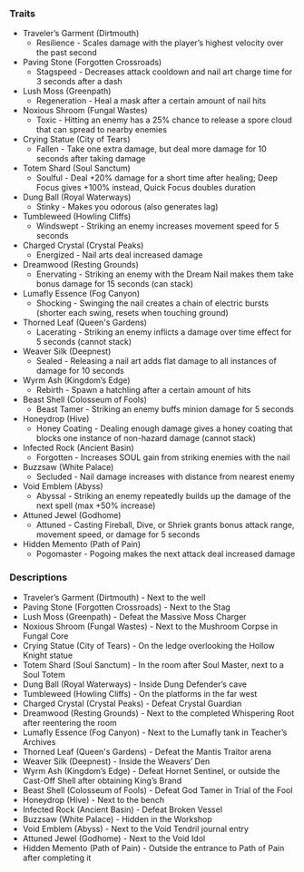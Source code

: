 ### Traits
- Traveler’s Garment (Dirtmouth)
	- Resilience - Scales damage with the player’s highest velocity over the past second
- Paving Stone (Forgotten Crossroads)
	- Stagspeed - Decreases attack cooldown and nail art charge time for 3 seconds after a dash
- Lush Moss (Greenpath)
	- Regeneration - Heal a mask after a certain amount of nail hits
- Noxious Shroom (Fungal Wastes)
	- Toxic - Hitting an enemy has a 25% chance to release a spore cloud that can spread to nearby enemies
- Crying Statue (City of Tears)
	- Fallen - Take one extra damage, but deal more damage for 10 seconds after taking damage
- Totem Shard (Soul Sanctum)
	- Soulful - Deal +20% damage for a short time after healing; Deep Focus gives +100% instead, Quick Focus doubles duration
- Dung Ball (Royal Waterways)
	- Stinky - Makes you odorous (also generates lag)
- Tumbleweed (Howling Cliffs)
	- Windswept - Striking an enemy increases movement speed for 5 seconds
- Charged Crystal (Crystal Peaks)
	- Energized - Nail arts deal increased damage
- Dreamwood (Resting Grounds)
	- Enervating - Striking an enemy with the Dream Nail makes them take bonus damage for 15 seconds (can stack)
- Lumafly Essence (Fog Canyon)
	- Shocking - Swinging the nail creates a chain of electric bursts (shorter each swing, resets when touching ground)
- Thorned Leaf (Queen's Gardens)
	- Lacerating - Striking an enemy inflicts a damage over time effect for 5 seconds (cannot stack)
- Weaver Silk (Deepnest)
	- Sealed - Releasing a nail art adds flat damage to all instances of damage for 10 seconds
- Wyrm Ash (Kingdom’s Edge)
	- Rebirth - Spawn a hatchling after a certain amount of hits
- Beast Shell (Colosseum of Fools)
	- Beast Tamer - Striking an enemy buffs minion damage for 5 seconds
- Honeydrop (Hive)
	- Honey Coating - Dealing enough damage gives a honey coating that blocks one instance of non-hazard damage (cannot stack)
- Infected Rock (Ancient Basin)
	- Forgotten - Increases SOUL gain from striking enemies with the nail
- Buzzsaw (White Palace)
	- Secluded - Nail damage increases with distance from nearest enemy
- Void Emblem (Abyss)
	- Abyssal - Striking an enemy repeatedly builds up the damage of the next spell (max +50% increase)
- Attuned Jewel (Godhome)
	- Attuned - Casting Fireball, Dive, or Shriek grants bonus attack range, movement speed, or damage for 5 seconds
- Hidden Memento (Path of Pain)
	- Pogomaster - Pogoing makes the next attack deal increased damage

### Descriptions
- Traveler’s Garment (Dirtmouth) - Next to the well
- Paving Stone (Forgotten Crossroads) - Next to the Stag
- Lush Moss (Greenpath) - Defeat the Massive Moss Charger
- Noxious Shroom (Fungal Wastes) - Next to the Mushroom Corpse in Fungal Core
- Crying Statue (City of Tears) - On the ledge overlooking the Hollow Knight statue
- Totem Shard (Soul Sanctum) - In the room after Soul Master, next to a Soul Totem
- Dung Ball (Royal Waterways) - Inside Dung Defender’s cave
- Tumbleweed (Howling Cliffs) - On the platforms in the far west
- Charged Crystal (Crystal Peaks) - Defeat Crystal Guardian
- Dreamwood (Resting Grounds) - Next to the completed Whispering Root after reentering the room
- Lumafly Essence (Fog Canyon) - Next to the Lumafly tank in Teacher’s Archives
- Thorned Leaf (Queen's Gardens) - Defeat the Mantis Traitor arena
- Weaver Silk (Deepnest) - Inside the Weavers’ Den
- Wyrm Ash (Kingdom’s Edge) - Defeat Hornet Sentinel, or outside the Cast-Off Shell after obtaining King’s Brand
- Beast Shell (Colosseum of Fools) - Defeat God Tamer in Trial of the Fool
- Honeydrop (Hive) - Next to the bench
- Infected Rock (Ancient Basin) - Defeat Broken Vessel
- Buzzsaw (White Palace) - Hidden in the Workshop
- Void Emblem (Abyss) - Next to the Void Tendril journal entry
- Attuned Jewel (Godhome) - Next to the Void Idol
- Hidden Memento (Path of Pain) - Outside the entrance to Path of Pain after completing it